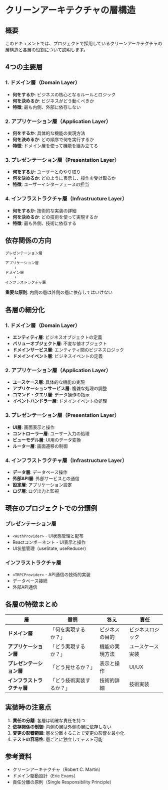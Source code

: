 # クリーンアーキテクチャの層構造

## 概要

このドキュメントでは、プロジェクトで採用しているクリーンアーキテクチャの層構造と各層の役割について説明します。

## 4つの主要層

### 1. ドメイン層（Domain Layer）
- **何をするか**: ビジネスの核心となるルールとロジック
- **何を決めるか**: ビジネスがどう動くべきか
- **特徴**: 最も内側、外部に依存しない

### 2. アプリケーション層（Application Layer）
- **何をするか**: 具体的な機能の実現方法
- **何を決めるか**: どの順序で何を実行するか
- **特徴**: ドメイン層を使って機能を組み立てる

### 3. プレゼンテーション層（Presentation Layer）
- **何をするか**: ユーザーとのやり取り
- **何を決めるか**: どのように表示し、操作を受け取るか
- **特徴**: ユーザーインターフェースの担当

### 4. インフラストラクチャ層（Infrastructure Layer）
- **何をするか**: 技術的な実装の詳細
- **何を決めるか**: どの技術を使って実現するか
- **特徴**: 最も外側、技術に依存する

## 依存関係の方向

```
プレゼンテーション層
    ↓
アプリケーション層
    ↓
ドメイン層
    ↓
インフラストラクチャ層
```

**重要な原則**: 内側の層は外側の層に依存してはいけない

## 各層の細分化

### 1. ドメイン層（Domain Layer）
- **エンティティ層**: ビジネスオブジェクトの定義
- **バリューオブジェクト層**: 不変な値オブジェクト
- **ドメインサービス層**: エンティティ間のビジネスロジック
- **ドメインイベント層**: ビジネスイベントの定義

### 2. アプリケーション層（Application Layer）
- **ユースケース層**: 具体的な機能の実現
- **アプリケーションサービス層**: 複雑な処理の調整
- **コマンド・クエリ層**: データ操作の指示
- **イベントハンドラー層**: ドメインイベントの処理

### 3. プレゼンテーション層（Presentation Layer）
- **UI層**: 画面表示と操作
- **コントローラー層**: ユーザー入力の処理
- **ビューモデル層**: UI用のデータ変換
- **ルーター層**: 画面遷移の制御

### 4. インフラストラクチャ層（Infrastructure Layer）
- **データ層**: データベース操作
- **外部API層**: 外部サービスとの通信
- **設定層**: アプリケーション設定
- **ログ層**: ログ出力と監視

## 現在のプロジェクトでの分類例

### プレゼンテーション層
- `<AuthProvider>` - UI状態管理と配布
- Reactコンポーネント - UI表示と操作
- UI状態管理（useState, useReducer）

### インフラストラクチャ層
- `<TRPCProvider>` - API通信の技術的実装
- データベース接続
- 外部API通信

## 各層の特徴まとめ

| 層 | 質問 | 答え | 責任 |
|----|------|------|------|
| **ドメイン層** | 「何を実現するか？」 | ビジネスの目的 | ビジネスロジック |
| **アプリケーション層** | 「どう実現するか？」 | 機能の実現方法 | ユースケース実装 |
| **プレゼンテーション層** | 「どう見せるか？」 | 表示と操作 | UI/UX |
| **インフラストラクチャ層** | 「どう技術実装するか？」 | 技術的詳細 | 技術実装 |

## 実装時の注意点

1. **責任の分離**: 各層は明確な責任を持つ
2. **依存関係の制御**: 内側の層は外側の層に依存しない
3. **変更の影響範囲**: 層を分離することで変更の影響を最小化
4. **テストの容易性**: 層ごとに独立してテスト可能

## 参考資料

- クリーンアーキテクチャ（Robert C. Martin）
- ドメイン駆動設計（Eric Evans）
- 責任分離の原則（Single Responsibility Principle）
